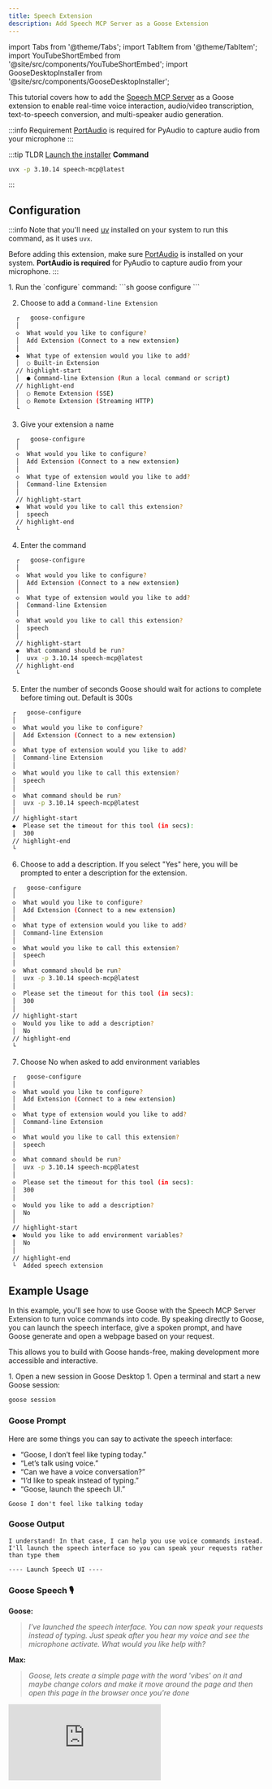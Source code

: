 ```yaml
---
title: Speech Extension
description: Add Speech MCP Server as a Goose Extension
---
```


import Tabs from '@theme/Tabs';
import TabItem from '@theme/TabItem';
import YouTubeShortEmbed from '@site/src/components/YouTubeShortEmbed';
import GooseDesktopInstaller from '@site/src/components/GooseDesktopInstaller';

<YouTubeShortEmbed videoUrl="https://youtube.com/embed/rurAp_WzOiY" />


This tutorial covers how to add the [Speech MCP Server](https://github.com/Kvadratni/speech-mcp) as a Goose extension to enable real-time voice interaction, audio/video transcription, text-to-speech conversion, and multi-speaker audio generation.

:::info Requirement
[PortAudio](https://github.com/GoogleCloudPlatform/python-docs-samples/blob/main/scripts/readme-gen/templates/install_portaudio.tmpl.rst#install-portaudio) is required for PyAudio to capture audio from your microphone
:::

:::tip TLDR
<Tabs groupId="interface">
  <TabItem value="ui" label="Goose Desktop" default>
  [Launch the installer](goose://extension?cmd=uvx&&arg=-p&arg=3.10.14&arg=speech-mcp@latest&id=speech_mcp&name=Speech%20Interface&description=Voice%20interaction%20with%20audio%20visualization%20for%20Goose)
  </TabItem>
  <TabItem value="cli" label="Goose CLI">
  **Command**
  ```sh
  uvx -p 3.10.14 speech-mcp@latest
  ```
  </TabItem>
</Tabs>
:::

## Configuration

:::info
Note that you'll need [uv](https://docs.astral.sh/uv/#installation) installed on your system to run this command, as it uses `uvx`.

Before adding this extension, make sure [PortAudio](https://github.com/GoogleCloudPlatform/python-docs-samples/blob/main/scripts/readme-gen/templates/install_portaudio.tmpl.rst#install-portaudio) is installed on your system. **PortAudio is required** for PyAudio to capture audio from your microphone.
:::

<Tabs groupId="interface">
  <TabItem value="ui" label="Goose Desktop" default>
  <GooseDesktopInstaller
    extensionId="speech_mcp"
    extensionName="Speech Interface"
    description="Voice interaction with audio visualization for Goose"
    command="uvx"
    args={["-p", "3.10.14", "speech-mcp@latest"]}
  />
  </TabItem>
  <TabItem value="cli" label="Goose CLI">
  1. Run the `configure` command:
  ```sh
  goose configure
  ```

  2. Choose to add a `Command-line Extension`
  ```sh
    ┌   goose-configure 
    │
    ◇  What would you like to configure?
    │  Add Extension (Connect to a new extension) 
    │
    ◆  What type of extension would you like to add?
    │  ○ Built-in Extension 
    // highlight-start    
    │  ● Command-line Extension (Run a local command or script)
    // highlight-end    
    │  ○ Remote Extension (SSE) 
    │  ○ Remote Extension (Streaming HTTP) 
    └ 
  ```

  3. Give your extension a name
  ```sh
    ┌   goose-configure 
    │
    ◇  What would you like to configure?
    │  Add Extension (Connect to a new extension) 
    │
    ◇  What type of extension would you like to add?
    │  Command-line Extension 
    │
    // highlight-start
    ◆  What would you like to call this extension?
    │  speech
    // highlight-end
    └ 
  ```

  4. Enter the command
  ```sh
    ┌   goose-configure 
    │
    ◇  What would you like to configure?
    │  Add Extension (Connect to a new extension) 
    │
    ◇  What type of extension would you like to add?
    │  Command-line Extension 
    │
    ◇  What would you like to call this extension?
    │  speech
    │
    // highlight-start
    ◆  What command should be run?
    │  uvx -p 3.10.14 speech-mcp@latest
    // highlight-end
    └ 
  ```  

  5. Enter the number of seconds Goose should wait for actions to complete before timing out. Default is 300s
   ```sh
    ┌   goose-configure 
    │
    ◇  What would you like to configure?
    │  Add Extension (Connect to a new extension) 
    │
    ◇  What type of extension would you like to add?
    │  Command-line Extension 
    │
    ◇  What would you like to call this extension?
    │  speech
    │
    ◇  What command should be run?
    │  uvx -p 3.10.14 speech-mcp@latest
    │
    // highlight-start
    ◆  Please set the timeout for this tool (in secs):
    │  300
    // highlight-end
    └ 
  ```  

  6. Choose to add a description. If you select "Yes" here, you will be prompted to enter a description for the extension.
   ```sh
    ┌   goose-configure 
    │
    ◇  What would you like to configure?
    │  Add Extension (Connect to a new extension) 
    │
    ◇  What type of extension would you like to add?
    │  Command-line Extension 
    │
    ◇  What would you like to call this extension?
    │  speech
    │
    ◇  What command should be run?
    │  uvx -p 3.10.14 speech-mcp@latest
    │
    ◇  Please set the timeout for this tool (in secs):
    │  300
    │
    // highlight-start
    ◇  Would you like to add a description?
    │  No
    // highlight-end
    └ 
  ```

  7. Choose No when asked to add environment variables
   ```sh
    ┌   goose-configure 
    │
    ◇  What would you like to configure?
    │  Add Extension (Connect to a new extension) 
    │
    ◇  What type of extension would you like to add?
    │  Command-line Extension 
    │
    ◇  What would you like to call this extension?
    │  speech
    │
    ◇  What command should be run?
    │  uvx -p 3.10.14 speech-mcp@latest
    │
    ◇  Please set the timeout for this tool (in secs):
    │  300
    │
    ◇  Would you like to add a description?
    │  No
    │
    // highlight-start
    ◆  Would you like to add environment variables?
    │  No
    │
    // highlight-end
    └  Added speech extension
  ```  

  </TabItem>
</Tabs>


## Example Usage
In this example, you'll see how to use Goose with the Speech MCP Server Extension to turn voice commands into code. By speaking directly to Goose, you can launch the speech interface, give a spoken prompt, and have Goose generate and open a webpage based on your request.

This allows you to build with Goose hands-free, making development more accessible and interactive.

<Tabs groupId="interface">
  <TabItem value="ui" label="Goose Desktop" default>
   1. Open a new session in Goose Desktop
  </TabItem>
  <TabItem value="cli" label="Goose CLI">
  1. Open a terminal and start a new Goose session:

  ```sh
  goose session
  ```

  </TabItem>
</Tabs>

### Goose Prompt
Here are some things you can say to activate the speech interface:

- “Goose, I don’t feel like typing today.”
- “Let’s talk using voice.”
- “Can we have a voice conversation?”
- “I’d like to speak instead of typing.”
- “Goose, launch the speech UI.”

```
Goose I don't feel like talking today
```
### Goose Output
```
I understand! In that case, I can help you use voice commands instead. I'll launch the speech interface so you can speak your requests rather than type them

---- Launch Speech UI ----
```

### Goose Speech 🎙️

**Goose:** 
>_I've launched the speech interface. You can now speak your requests instead of typing. Just speak after you hear my voice and see the microphone activate. What would you like help with?_


**Max:** 

>_Goose, lets create a simple page with the word 'vibes' on it and maybe change colors and make it move around the page and then open this page in the browser once you're done_


<div style={{ width: "100%", height: 0, position: "relative", paddingBottom: "56.25%" }}>
  <iframe
    src="https://www.youtube.com/embed/vbD8IHwx-OY"
    frameBorder="0"
    allow="accelerometer; autoplay; clipboard-write; encrypted-media; gyroscope; picture-in-picture"
    allowFullScreen
    title="YouTube video"
    style={{ position: "absolute", top: 0, left: 0, width: "100%", height: "100%" }}
  ></iframe>
</div>

